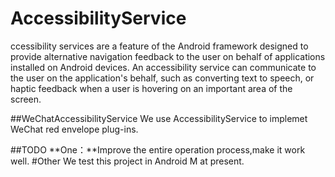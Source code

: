 # AccessibilityService
ccessibility services are a feature of the Android framework designed to provide alternative navigation feedback to the user on behalf of
applications installed on Android devices. An accessibility service can communicate to the user on the application's behalf, such as 
converting text to speech, or haptic feedback when a user is hovering on an important area of the screen.

##WeChatAccessibilityService
We use AccessibilityService to implemet WeChat red envelope plug-ins.

##TODO
**One：**Improve the entire operation process,make it work well.
#Other
We test this project in Android M at present.
